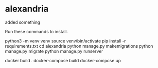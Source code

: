# alexandria

added something

Run these commands to install.

python3 -m venv venv
source venv/bin/activate
pip install -r requirements.txt
cd alexandria
python manage.py makemigrations
python manage.py migrate
python manage.py runserver

docker build .
docker-compose build
docker-compose up
